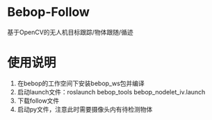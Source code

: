 # Bebop-Follow
基于OpenCV的无人机目标跟踪/物体跟随/循迹


# 使用说明

1. 在bebop的工作空间下安装bebop_ws包并编译
2. 启动launch文件：roslaunch bebop_tools bebop_nodelet_iv.launch
3. 下载follow文件
4. 启动py文件，注意此时需要摄像头内有待检测物体
